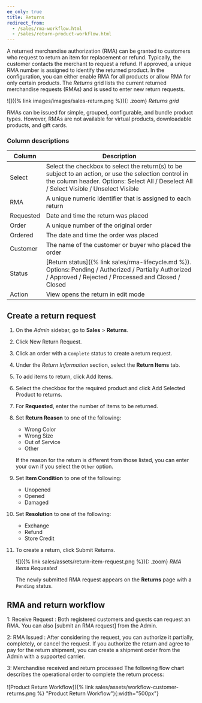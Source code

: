 ```yaml
---
ee_only: true
title: Returns
redirect_from:
  - /sales/rma-workflow.html
  - /sales/return-product-workflow.html
---
```


A returned merchandise authorization (RMA) can be granted to customers who request to return an item for replacement or refund. Typically, the customer contacts the merchant to request a refund. If approved, a unique RMA number is assigned to identify the returned product. In the configuration, you can either enable RMA for all products or allow RMA for only certain products. The _Returns_ grid lists the current returned merchandise requests (RMAs) and is used to enter new return requests.

![]({% link images/images/sales-return.png %}){: .zoom}
_Returns grid_

RMAs can be issued for simple, grouped, configurable, and bundle product types. However, RMAs are not available for virtual products, downloadable products, and gift cards.

### Column descriptions

|Column|Description|
|--- |--- |
|Select|Select the checkbox to select the return(s) to be subject to an action, or use the selection control in the column header. Options: Select All / Deselect All / Select Visible / Unselect Visible|
|RMA|A unique numeric identifier that is assigned to each return|
|Requested|Date and time the return was placed|
|Order|A unique number of the original order|
|Ordered|The date and time the order was placed|
|Customer|The name of the customer or buyer who placed the order|
|Status|[Return status]({% link sales/rma-lifecycle.md %}). Options: Pending / Authorized / Partially Authorized / Approved / Rejected / Processed and Closed / Closed|
|Action|View opens the return in edit mode|

## Create a return request

1. On the _Admin_ sidebar, go to **Sales** > **Returns**.

1. Click <span class="btn">New Return Request</span>.

1. Click an order with a `Complete` status to create a return request.

1. Under the _Return Information_ section, select the **Return Items** tab.

1. To add items to return, click <span class="btn">Add Items</span>.

1. Select the checkbox for the required product and click <span class="btn">Add Selected Product to returns</span>.

1. For **Requested**, enter the number of items to be returned.

1. Set **Return Reason** to one of the following:

    - Wrong Color
    - Wrong Size
    - Out of Service
    - Other

    If the reason for the return is different from those listed, you can enter your own if you select the `Other` option.

1. Set **Item Condition** to one of the following:

    - Unopened
    - Opened
    - Damaged

1. Set **Resolution** to one of the following:

    - Exchange
    - Refund
    - Store Credit

1. To create a return, click <span class="btn">Submit Returns</span>.

    ![]({% link sales/assets/return-item-request.png %}){: .zoom}
    _RMA Items Requested_

    The newly submitted RMA request appears on the **Returns** page with a `Pending` status.

## RMA and return workflow

1: Receive Request
: Both registered customers and guests can request an RMA. You can also [submit an RMA request] from the Admin.

2: RMA Issued
: After considering the request, you can authorize it partially, completely, or cancel the request. If you authorize the return and agree to pay for the return shipment, you can create a shipment order from the Admin with a supported carrier.

3: Merchandise received and return processed
   The following flow chart describes the operational order to complete the return process:<br/><br/>
   ![Product Return Workflow]({% link sales/assets/workflow-customer-returns.png %} "Product Return Workflow"){:width="500px"}